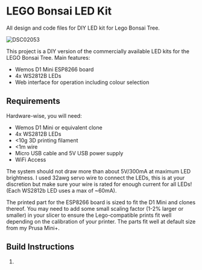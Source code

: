 # LEGO Bonsai LED Kit

All design and code files for DIY LED kit for Lego Bonsai Tree.

![DSC02053](https://user-images.githubusercontent.com/70813915/211199511-c4aabc67-97b1-49e3-9a09-76af79a30d8f.jpg)

This project is a DIY version of the commercially available LED kits for the LEGO Bonsai Tree. Main features:
- Wemos D1 Mini ESP8266 board
- 4x WS2812B LEDs
- Web interface for operation including colour selection

## Requirements
Hardware-wise, you will need:
- Wemos D1 Mini or equivalent clone
- 4x WS2812B LEDs
- <10g 3D printing filament
- <1m wire
- Micro USB cable and 5V USB power supply
- WiFi Access

The system should not draw more than about 5V/300mA at maximum LED brightness. I used 32awg servo wire to connect the LEDs, this is at your discretion but make sure your wire is rated for enough current for all LEDs! (Each WS2812b LED uses a max of ~60mA).

The printed part for the ESP8266 board is sized to fit the D1 Mini and clones thereof. You may need to add some small scaling factor (1-2% larger or smaller) in your slicer to ensure the Lego-compatible prints fit well depending on the calibration of your printer. The parts fit well at default size from my Prusa Mini+.

## Build Instructions
1. 
